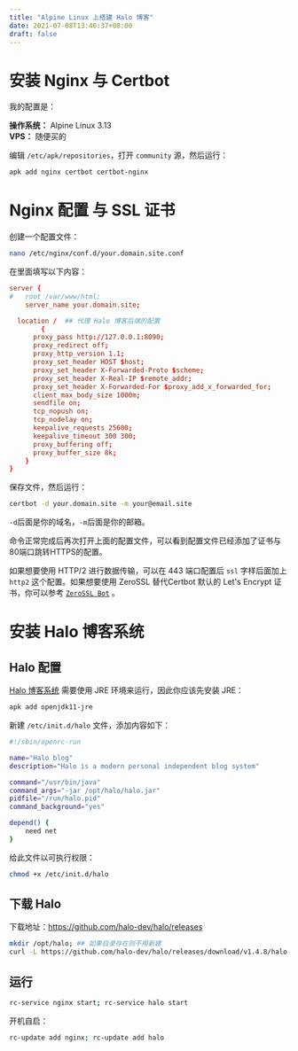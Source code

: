 ```yaml
---
title: "Alpine Linux 上搭建 Halo 博客"
date: 2021-07-08T13:46:37+08:00
draft: false
---
```


# 安装 Nginx 与 Certbot

我的配置是：

**操作系统：** Alpine Linux 3.13   
**VPS：** 随便买的

编辑 `/etc/apk/repositories`，打开 `community` 源，然后运行：

```bash
apk add nginx certbot certbot-nginx
```

# Nginx 配置 与 SSL 证书

创建一个配置文件：

```bash
nano /etc/nginx/conf.d/your.domain.site.conf
```

在里面填写以下内容：

```conf
server {
#   root /var/www/html;
    server_name your.domain.site;

  location /  ## 代理 Halo 博客后端的配置
        {
      proxy_pass http://127.0.0.1:8090;
      proxy_redirect off;
      proxy_http_version 1.1;
      proxy_set_header HOST $host;
      proxy_set_header X-Forwarded-Proto $scheme;
      proxy_set_header X-Real-IP $remote_addr;
      proxy_set_header X-Forwarded-For $proxy_add_x_forwarded_for;
      client_max_body_size 1000m;
      sendfile on;
      tcp_nopush on;
      tcp_nodelay on;
      keepalive_requests 25600;
      keepalive_timeout 300 300;
      proxy_buffering off;
      proxy_buffer_size 8k;
    }
}
```

保存文件，然后运行：

```bash
certbot -d your.domain.site -m your@email.site
```

`-d`后面是你的域名，`-m`后面是你的邮箱。

命令正常完成后再次打开上面的配置文件，可以看到配置文件已经添加了证书与80端口跳转HTTPS的配置。

如果想要使用 HTTP/2 进行数据传输，可以在 443 端口配置后 `ssl` 字样后面加上 `http2` 这个配置。如果想要使用 ZeroSSL 替代Certbot 默认的 Let's Encrypt 证书，你可以参考 [`ZeroSSL Bot`](https://github.com/zerossl/zerossl-bot) 。

# 安装 Halo 博客系统

## Halo 配置

[Halo 博客系统](https://github.com/halo-dev/halo) 需要使用 JRE 环境来运行，因此你应该先安装 JRE：

```bash
apk add openjdk11-jre
```

新建 `/etc/init.d/halo` 文件，添加内容如下：

```sh
#!/sbin/openrc-run

name="Halo blog"
description="Halo is a modern personal independent blog system"

command="/usr/bin/java"
command_args="-jar /opt/halo/halo.jar"
pidfile="/run/halo.pid"
command_background="yes"

depend() {
	need net
}
```

给此文件以可执行权限：

```bash
chmod +x /etc/init.d/halo
```

## 下载 Halo

下载地址：<https://github.com/halo-dev/halo/releases>

```bash
mkdir /opt/halo; ## 如果目录存在则不用新建
curl -L https://github.com/halo-dev/halo/releases/download/v1.4.8/halo-1.4.8.jar --output /opt/halo/halo.jar
```
## 运行

```bash
rc-service nginx start; rc-service halo start
```

开机自启：

```bash
rc-update add nginx; rc-update add halo
```